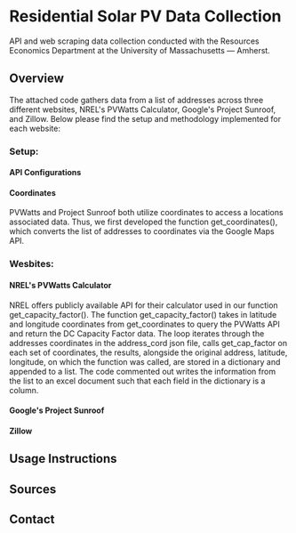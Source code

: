 # Residential Solar PV Data Collection 
API and web scraping data collection conducted with the Resources Economics Department at the University of Massachusetts — Amherst. 

## Overview
The attached code gathers data from a list of addresses across three different websites, NREL's PVWatts Calculator, Google's Project Sunroof, and Zillow.  Below please find the setup and methodology implemented for each website:  

### Setup:

#### API Configurations 

#### Coordinates
PVWatts and Project Sunroof both utilize coordinates to access a locations associated data.  Thus, we first developed the function get_coordinates(), which converts the list of addresses to coordinates via the Google Maps API.

### Wesbites:

#### NREL's PVWatts Calculator
NREL offers publicly available API for their calculator used in our function get_capacity_factor().  The function get_capacity_factor() takes in latitude and longitude coordinates from get_coordinates to query the PVWatts API and return the  DC Capacity Factor data.  The loop iterates through the addresses coordinates in the address_cord json file, calls get_cap_factor on each set of coordinates, the results, alongside the original address, latitude, longitude, on which the function was called, are stored in a dictionary and appended to a list.  The code commented out writes the information from the list to an excel document such that each field in the dictionary is a column. 

#### Google's Project Sunroof

#### Zillow


## Usage Instructions

## Sources 

## Contact 
